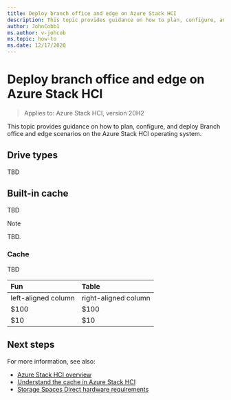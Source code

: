 ```yaml
---
title: Deploy branch office and edge on Azure Stack HCI
description: This topic provides guidance on how to plan, configure, and deploy Branch office and edge scenarios on the Azure Stack HCI operating system.
author: JohnCobb1
ms.author: v-johcob
ms.topic: how-to
ms.date: 12/17/2020
---
```


# Deploy branch office and edge on Azure Stack HCI

>Applies to: Azure Stack HCI, version 20H2

This topic provides guidance on how to plan, configure, and deploy Branch office and edge scenarios on the Azure Stack HCI operating system.

## Drive types
TBD

## Built-in cache
TBD

<!---Example note format.--->
   >[!NOTE]
   > TBD.

<!---Example figure format--->
<!---:::image type="content" source="./media/network-controller/topology-option-1.png" alt-text="Option 1 to create a physical network for the Network Controller." lightbox="./media/network-controller/topology-option-1.png":::--->

### Cache
TBD

<!---Example table format.--->
| Fun                                      | Table                                   |
| :--------------------------------------- | :-------------------------------------- |
| left-aligned column                      | right-aligned column                    |
| $100                                     | $100                                    |
| $10                                      | $10                                     |




## Next steps
For more information, see also:
<!---Placeholders for format examples. Replace all before initial topic review.--->

- [Azure Stack HCI overview](../overview.md)
- [Understand the cache in Azure Stack HCI](cache.md)
- [Storage Spaces Direct hardware requirements](/windows-server/storage/storage-spaces/storage-spaces-direct-hardware-requirements)
